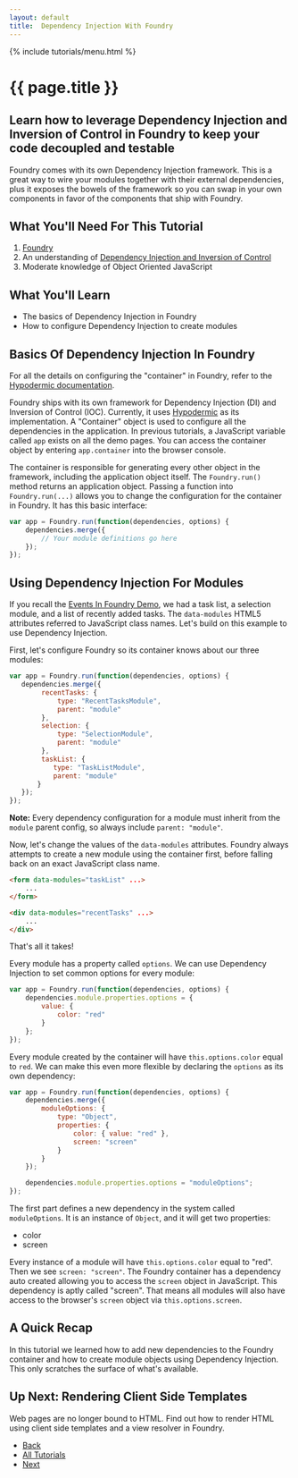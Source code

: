 ```yaml
---
layout: default
title:  Dependency Injection With Foundry
---
```


{% include tutorials/menu.html %}

# {{ page.title }}

<h2 class="intro">
    Learn how to leverage Dependency Injection and Inversion of Control in
    Foundry to keep your code decoupled and testable
</h2>

Foundry comes with its own Dependency Injection framework. This is a great way
to wire your modules together with their external dependencies, plus it exposes
the bowels of the framework so you can swap in your own components in favor of
the components that ship with Foundry.

## What You'll Need For This Tutorial

1. [Foundry](/downloads.html)
2. An understanding of [Dependency Injection and Inversion of Control](http://martinfowler.com/articles/injection.html)
3. Moderate knowledge of Object Oriented JavaScript

## What You'll Learn

- The basics of Dependency Injection in Foundry
- How to configure Dependency Injection to create modules

## Basics Of Dependency Injection In Foundry

<div class="aside">
    For all the details on configuring the "container" in Foundry, refer to
    the <a href="https://github.com/gburghardt/hypodermic">Hypodermic documentation</a>.
</div>

Foundry ships with its own framework for Dependency Injection (DI) and Inversion
of Control (IOC). Currently, it uses
[Hypodermic](https://github.com/gburghardt/hypodermic) as its implementation. A
"Container" object is used to configure all the dependencies in the application.
In previous tutorials, a JavaScript variable called `app` exists on all the demo
pages. You can access the container object by entering `app.container` into the
browser console.

The container is responsible for generating every other object in the framework,
including the application object itself. The `Foundry.run()` method returns an
application object. Passing a function into `Foundry.run(...)` allows you to
change the configuration for the container in Foundry. It has this basic
interface:

```javascript
var app = Foundry.run(function(dependencies, options) {
    dependencies.merge({
        // Your module definitions go here
    });
});
```

## Using Dependency Injection For Modules

If you recall the
[Events In Foundry Demo](/tutorials/examples/events-in-foundry/), we had a task
list, a selection module, and a list of recently added tasks. The `data-modules`
HTML5 attributes referred to JavaScript class names. Let's build on this example
to use Dependency Injection.

First, let's configure Foundry so its container knows about our three modules:

```javascript
var app = Foundry.run(function(dependencies, options) {
   dependencies.merge({
        recentTasks: {
            type: "RecentTasksModule",
            parent: "module"
        },
        selection: {
            type: "SelectionModule",
            parent: "module"
        },
        taskList: {
           type: "TaskListModule",
           parent: "module"
       }
   });
});
```

__Note:__ Every dependency configuration for a module must inherit from the
`module` parent config, so always include `parent: "module"`.

Now, let's change the values of the `data-modules` attributes. Foundry always
attempts to create a new module using the container first, before falling back
on an exact JavaScript class name.

```html
<form data-modules="taskList" ...>
    ...
</form>

<div data-modules="recentTasks" ...>
    ...
</div>
```

That's all it takes!

Every module has a property called `options`. We can use Dependency Injection to
set common options for every module:

```javascript
var app = Foundry.run(function(dependencies, options) {
    dependencies.module.properties.options = {
        value: {
            color: "red"
        }
    };
});
```

Every module created by the container will have `this.options.color` equal to
`red`. We can make this even more flexible by declaring the `options` as its own
dependency:

```javascript
var app = Foundry.run(function(dependencies, options) {
    dependencies.merge({
        moduleOptions: {
            type: "Object",
            properties: {
                color: { value: "red" },
                screen: "screen"
            }
        }
    });

    dependencies.module.properties.options = "moduleOptions";
});
```

The first part defines a new dependency in the system called `moduleOptions`. It
is an instance of `Object`, and it will get two properties:

- color
- screen

Every instance of a module will have `this.options.color` equal to "red". Then
we see `screen: "screen"`. The Foundry container has a dependency auto created
allowing you to access the `screen` object in JavaScript. This dependency is
aptly called "screen". That means all modules will also have access to the
browser's `screen` object via `this.options.screen`.

## A Quick Recap

In this tutorial we learned how to add new dependencies to the Foundry container
and how to create module objects using Dependency Injection. This only scratches
the surface of what's available.

## Up Next: Rendering Client Side Templates

Web pages are no longer bound to HTML. Find out how to render HTML using client
side templates and a view resolver in Foundry.

<ul class="pagination">
    <li class="pagination-back"><a href="/tutorials/events-in-foundry-page-2.html" title="Back: A Practical Example Of Events In Foundry">Back</a></li>
    <li class="pagination-up"><a href="/tutorials/">All Tutorials</a></li>
    <li class="pagination-next"><a href="/tutorials/client-side-templates.html" title="Next: Rendering Client Side Templates">Next</a></li>
</ul>
